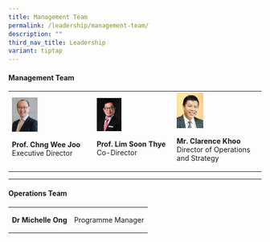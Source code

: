 ```yaml
---
title: Management Team
permalink: /leadership/management-team/
description: ""
third_nav_title: Leadership
variant: tiptap
---
```

<h4>Management Team</h4><p></p><table><tbody><tr><td rowspan="1" colspan="1"><div class="isomer-image-wrapper"><img style="width: 33%;" height="auto" width="100%" src="/images/Leaders/prof chng wee joo.png"></div><p><strong>Prof. Chng Wee Joo</strong><br>Executive Director</p></td><td rowspan="1" colspan="1"><div class="isomer-image-wrapper"><img style="width: 34%;" height="auto" width="100%" src="/images/Leaders/prof lim soon thye.png"></div><p><strong>Prof. Lim Soon Thye</strong><br>Co-Director</p></td><td rowspan="1" colspan="1"><div class="isomer-image-wrapper"><img style="width: 33%;" height="auto" width="100%" src="/images/Leaders/mr-clarence-khoo.png"></div><p><strong>Mr. Clarence Khoo</strong><br>Director of Operations and Strategy</p></td></tr></tbody></table><p></p><hr><h4>Operations Team</h4><table><tbody><tr><td rowspan="1" colspan="1"><p><strong>Dr Michelle Ong</strong></p></td><td rowspan="1" colspan="1"><p>Programme Manager</p></td></tr></tbody></table><p></p>